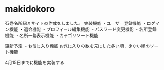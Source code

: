 # makidokoro
石巻名所紹介サイトの作成をしました。
実装機能
・ユーザー登録機能
・ログイン機能
・退会機能
・プロフィール編集機能
・パスワード変更機能
・名所登録機能
・名所一覧表示機能
・カテゴリソート機能

更新予定
・お気に入り機能
お気に入りの数を元にした多い順、少ない順のソート機能

4月15日までに機能を実装する